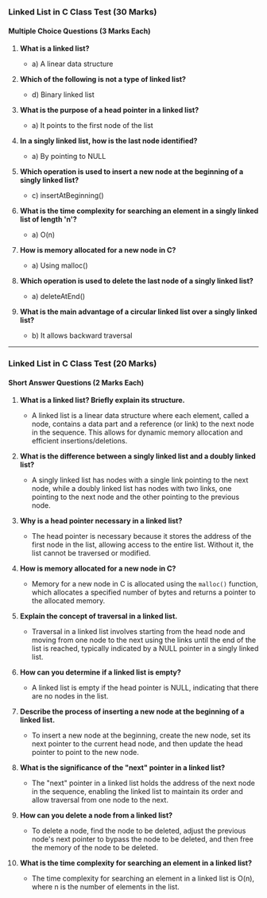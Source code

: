 ### Linked List in C Class Test (30 Marks)

#### Multiple Choice Questions (3 Marks Each)

1. **What is a linked list?**
   - a) A linear data structure

2. **Which of the following is not a type of linked list?**
   - d) Binary linked list

3. **What is the purpose of a head pointer in a linked list?**
   - a) It points to the first node of the list

4. **In a singly linked list, how is the last node identified?**
   - a) By pointing to NULL

5. **Which operation is used to insert a new node at the beginning of a singly linked list?**
   - c) insertAtBeginning()

6. **What is the time complexity for searching an element in a singly linked list of length 'n'?**
   - a) O(n)

7. **How is memory allocated for a new node in C?**
   - a) Using malloc()

8. **Which operation is used to delete the last node of a singly linked list?**
   - a) deleteAtEnd()

9. **What is the main advantage of a circular linked list over a singly linked list?**
   - b) It allows backward traversal

---

### Linked List in C Class Test (20 Marks)

#### Short Answer Questions (2 Marks Each)

1. **What is a linked list? Briefly explain its structure.**
   - A linked list is a linear data structure where each element, called a node, contains a data part and a reference (or link) to the next node in the sequence. This allows for dynamic memory allocation and efficient insertions/deletions.

2. **What is the difference between a singly linked list and a doubly linked list?**
   - A singly linked list has nodes with a single link pointing to the next node, while a doubly linked list has nodes with two links, one pointing to the next node and the other pointing to the previous node.

3. **Why is a head pointer necessary in a linked list?**
   - The head pointer is necessary because it stores the address of the first node in the list, allowing access to the entire list. Without it, the list cannot be traversed or modified.

4. **How is memory allocated for a new node in C?**
   - Memory for a new node in C is allocated using the `malloc()` function, which allocates a specified number of bytes and returns a pointer to the allocated memory.

5. **Explain the concept of traversal in a linked list.**
   - Traversal in a linked list involves starting from the head node and moving from one node to the next using the links until the end of the list is reached, typically indicated by a NULL pointer in a singly linked list.

6. **How can you determine if a linked list is empty?**
   - A linked list is empty if the head pointer is NULL, indicating that there are no nodes in the list.

7. **Describe the process of inserting a new node at the beginning of a linked list.**
   - To insert a new node at the beginning, create the new node, set its next pointer to the current head node, and then update the head pointer to point to the new node.

8. **What is the significance of the "next" pointer in a linked list?**
   - The "next" pointer in a linked list holds the address of the next node in the sequence, enabling the linked list to maintain its order and allow traversal from one node to the next.

9. **How can you delete a node from a linked list?**
   - To delete a node, find the node to be deleted, adjust the previous node's next pointer to bypass the node to be deleted, and then free the memory of the node to be deleted.

10. **What is the time complexity for searching an element in a linked list?**
    - The time complexity for searching an element in a linked list is O(n), where n is the number of elements in the list.